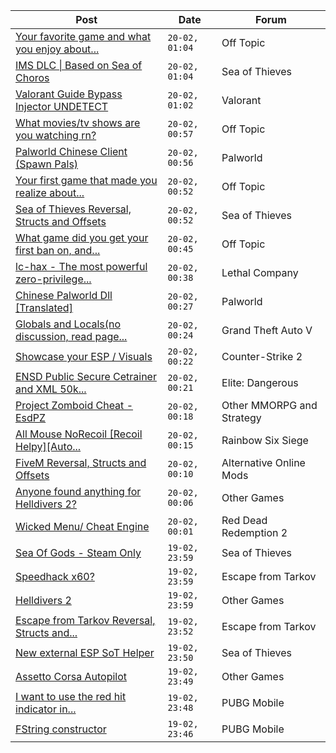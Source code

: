 |Post|Date|Forum|
|----|----|-----|
|[Your favorite game and what you enjoy about...](https://www.unknowncheats.me/forum/off-topic/615627-favorite-game-enjoy.html)|`20-02, 01:04`|Off Topic|
|[IMS DLC \| Based on Sea of Choros](https://www.unknowncheats.me/forum/sea-of-thieves/620837-ims-dlc-based-sea-choros.html)|`20-02, 01:04`|Sea of Thieves|
|[Valorant Guide Bypass Injector UNDETECT](https://www.unknowncheats.me/forum/valorant/624124-valorant-guide-bypass-injector-undetect.html)|`20-02, 01:02`|Valorant|
|[What movies/tv shows are you watching rn?](https://www.unknowncheats.me/forum/off-topic/569150-movies-tv-watching-rn.html)|`20-02, 00:57`|Off Topic|
|[Palworld Chinese Client (Spawn Pals)](https://www.unknowncheats.me/forum/palworld/622520-palworld-chinese-client-spawn-pals.html)|`20-02, 00:56`|Palworld|
|[Your first game that made you realize about...](https://www.unknowncheats.me/forum/off-topic/621544-game-realize-cheaters.html)|`20-02, 00:52`|Off Topic|
|[Sea of Thieves Reversal, Structs and Offsets](https://www.unknowncheats.me/forum/sea-of-thieves/278391-sea-thieves-reversal-structs-offsets.html)|`20-02, 00:52`|Sea of Thieves|
|[What game did you get your first ban on, and...](https://www.unknowncheats.me/forum/off-topic/624054-game-ban.html)|`20-02, 00:45`|Off Topic|
|[lc-hax - The most powerful zero-privilege...](https://www.unknowncheats.me/forum/lethal-company/617830-lc-hax-powerful-zero-privilege-lethal-company-internal-cheat.html)|`20-02, 00:38`|Lethal Company|
|[Chinese Palworld Dll \[Translated\]](https://www.unknowncheats.me/forum/palworld/623602-chinese-palworld-dll-translated.html)|`20-02, 00:27`|Palworld|
|[Globals and Locals(no discussion, read page...](https://www.unknowncheats.me/forum/grand-theft-auto-v/500059-globals-locals-discussion-read-page-1-a.html)|`20-02, 00:24`|Grand Theft Auto V|
|[Showcase your ESP / Visuals](https://www.unknowncheats.me/forum/counter-strike-2-a/605571-showcase-esp-visuals.html)|`20-02, 00:22`|Counter-Strike 2|
|[ENSD Public Secure Cetrainer and XML 50k...](https://www.unknowncheats.me/forum/elite-dangerous/623421-ensd-public-secure-cetrainer-xml-50k-damage-version-updated-game-ver-17-01-a.html)|`20-02, 00:21`|Elite: Dangerous|
|[Project Zomboid Cheat - EsdPZ](https://www.unknowncheats.me/forum/other-mmorpg-and-strategy/584072-project-zomboid-cheat-esdpz.html)|`20-02, 00:18`|Other MMORPG and Strategy|
|[All Mouse NoRecoil \[Recoil Helpy\]\[Auto...](https://www.unknowncheats.me/forum/rainbow-six-siege/620039-mouse-norecoil-recoil-helpy-auto-config-probably-ud-universal.html)|`20-02, 00:15`|Rainbow Six Siege|
|[FiveM Reversal, Structs and Offsets](https://www.unknowncheats.me/forum/alternative-online-mods/340232-fivem-reversal-structs-offsets.html)|`20-02, 00:10`|Alternative Online Mods|
|[Anyone found anything for Helldivers 2?](https://www.unknowncheats.me/forum/other-games/623007-found-helldivers-2-a.html)|`20-02, 00:06`|Other Games|
|[Wicked Menu/ Cheat Engine](https://www.unknowncheats.me/forum/red-dead-redemption-2-a/372512-wicked-menu-cheat-engine.html)|`20-02, 00:01`|Red Dead Redemption 2|
|[Sea Of Gods - Steam Only](https://www.unknowncheats.me/forum/sea-of-thieves/614719-sea-gods-steam.html)|`19-02, 23:59`|Sea of Thieves|
|[Speedhack x60?](https://www.unknowncheats.me/forum/escape-from-tarkov/624170-speedhack-x60.html)|`19-02, 23:59`|Escape from Tarkov|
|[Helldivers 2](https://www.unknowncheats.me/forum/other-games/622815-helldivers-2-a.html)|`19-02, 23:59`|Other Games|
|[Escape from Tarkov Reversal, Structs and...](https://www.unknowncheats.me/forum/escape-from-tarkov/226519-escape-tarkov-reversal-structs-offsets.html)|`19-02, 23:52`|Escape from Tarkov|
|[New external ESP SoT Helper](https://www.unknowncheats.me/forum/sea-of-thieves/581265-external-esp-sot-helper.html)|`19-02, 23:50`|Sea of Thieves|
|[Assetto Corsa Autopilot](https://www.unknowncheats.me/forum/other-games/624216-assetto-corsa-autopilot.html)|`19-02, 23:49`|Other Games|
|[I want to use the red hit indicator in...](https://www.unknowncheats.me/forum/pubg-mobile/624188-red-hit-indicator-korean-pubg.html)|`19-02, 23:48`|PUBG Mobile|
|[FString constructor](https://www.unknowncheats.me/forum/pubg-mobile/624209-fstring-constructor.html)|`19-02, 23:46`|PUBG Mobile|
